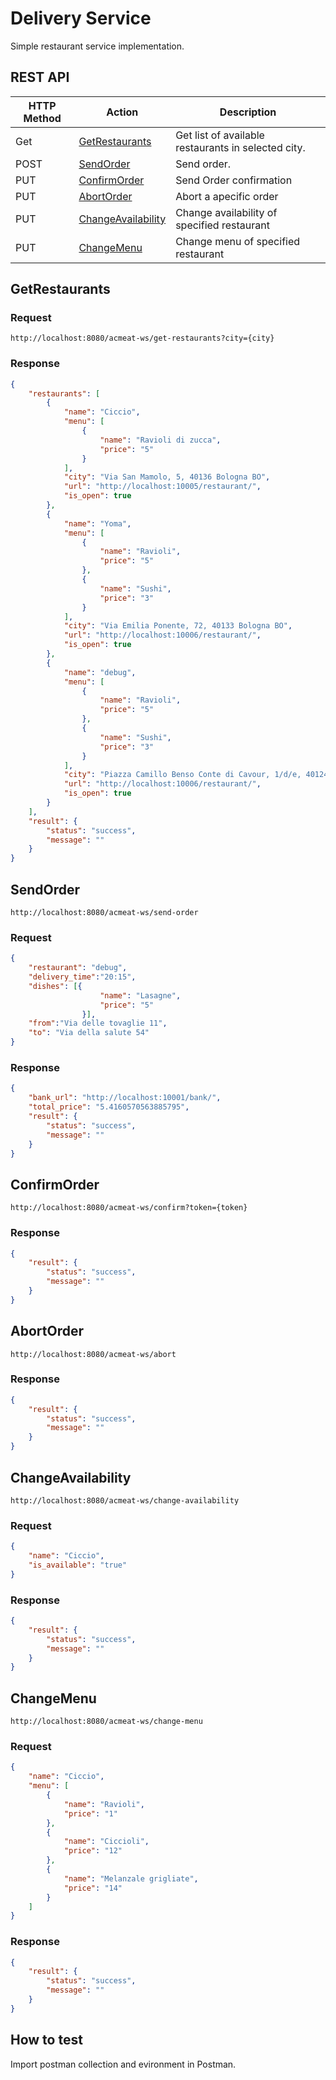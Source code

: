 # Delivery Service

Simple restaurant service implementation.

## REST API

| HTTP Method           | Action              | Description                              |
| --------------------- | ------------------- | ---------------------------------------- |
| Get                  | [GetRestaurants](#GetRestaurants) | Get list of available restaurants in selected city.|
| POST                  | [SendOrder](#SendOrder) | Send order.|
| PUT                  | [ConfirmOrder](#ConfirmOrder) | Send Order confirmation |
| PUT                  | [AbortOrder](#AbortOrder) | Abort a apecific order |
| PUT                  | [ChangeAvailability](#ChangeAvailability) | Change availability of specified restaurant |
| PUT                  | [ChangeMenu](#ChangeMenu) | Change menu of specified restaurant |

## GetRestaurants

### Request

`http://localhost:8080/acmeat-ws/get-restaurants?city={city}` 

### Response

``` JSON
{
    "restaurants": [
        {
            "name": "Ciccio",
            "menu": [
                {
                    "name": "Ravioli di zucca",
                    "price": "5"
                }
            ],
            "city": "Via San Mamolo, 5, 40136 Bologna BO",
            "url": "http://localhost:10005/restaurant/",
            "is_open": true
        },
        {
            "name": "Yoma",
            "menu": [
                {
                    "name": "Ravioli",
                    "price": "5"
                },
                {
                    "name": "Sushi",
                    "price": "3"
                }
            ],
            "city": "Via Emilia Ponente, 72, 40133 Bologna BO",
            "url": "http://localhost:10006/restaurant/",
            "is_open": true
        },
        {
            "name": "debug",
            "menu": [
                {
                    "name": "Ravioli",
                    "price": "5"
                },
                {
                    "name": "Sushi",
                    "price": "3"
                }
            ],
            "city": "Piazza Camillo Benso Conte di Cavour, 1/d/e, 40124 Bologna BO",
            "url": "http://localhost:10006/restaurant/",
            "is_open": true
        }
    ],
    "result": {
        "status": "success",
        "message": ""
    }
}
```

## SendOrder

`http://localhost:8080/acmeat-ws/send-order` 

### Request

``` JSON
{
	"restaurant": "debug",
	"delivery_time":"20:15",
	"dishes": [{
                    "name": "Lasagne",
                    "price": "5"
                }],
	"from":"Via delle tovaglie 11",
	"to": "Via della salute 54"
}
```

### Response

``` JSON
{
    "bank_url": "http://localhost:10001/bank/",
    "total_price": "5.4160570563885795",
    "result": {
        "status": "success",
        "message": ""
    }
}
```

## ConfirmOrder

`http://localhost:8080/acmeat-ws/confirm?token={token}` 

### Response

``` JSON
{
    "result": {
        "status": "success",
        "message": ""
    }
}
```

## AbortOrder

`http://localhost:8080/acmeat-ws/abort` 

### Response

``` JSON
{
    "result": {
        "status": "success",
        "message": ""
    }
}
```

## ChangeAvailability

`http://localhost:8080/acmeat-ws/change-availability` 

### Request

``` JSON
{
    "name": "Ciccio",
    "is_available": "true"
}
```

### Response

``` JSON
{
    "result": {
        "status": "success",
        "message": ""
    }
}
```

## ChangeMenu

`http://localhost:8080/acmeat-ws/change-menu` 

### Request

``` JSON
{
    "name": "Ciccio",
    "menu": [
        {
            "name": "Ravioli",
            "price": "1"
        },
        {
            "name": "Ciccioli",
            "price": "12"
        },
        {
            "name": "Melanzale grigliate",
            "price": "14"
        }
    ]
}
```

### Response

``` JSON
{
    "result": {
        "status": "success",
        "message": ""
    }
}
```

## How to test

Import postman collection and evironment in Postman.

